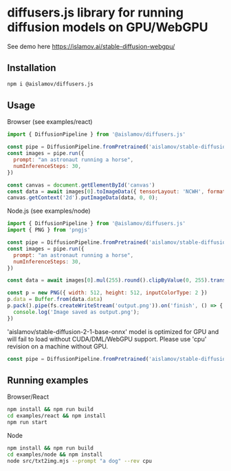 # diffusers.js library for running diffusion models on GPU/WebGPU

See demo here https://islamov.ai/stable-diffusion-webgpu/

## Installation

```bash
npm i @aislamov/diffusers.js
```

## Usage

Browser (see examples/react)
```js
import { DiffusionPipeline } from '@aislamov/diffusers.js'

const pipe = DiffusionPipeline.fromPretrained('aislamov/stable-diffusion-2-1-base-onnx')
const images = pipe.run({
  prompt: "an astronaut running a horse",
  numInferenceSteps: 30,
})

const canvas = document.getElementById('canvas')
const data = await images[0].toImageData({ tensorLayout: 'NCWH', format: 'RGB' });
canvas.getContext('2d').putImageData(data, 0, 0);
```

Node.js (see examples/node)
```js
import { DiffusionPipeline } from '@aislamov/diffusers.js'
import { PNG } from 'pngjs'

const pipe = DiffusionPipeline.fromPretrained('aislamov/stable-diffusion-2-1-base-onnx')
const images = pipe.run({
  prompt: "an astronaut running a horse",
  numInferenceSteps: 30,
})

const data = await images[0].mul(255).round().clipByValue(0, 255).transpose(0, 2, 3, 1)

const p = new PNG({ width: 512, height: 512, inputColorType: 2 })
p.data = Buffer.from(data.data)
p.pack().pipe(fs.createWriteStream('output.png')).on('finish', () => {
  console.log('Image saved as output.png');
})
```

'aislamov/stable-diffusion-2-1-base-onnx' model is optimized for GPU and will fail to load without CUDA/DML/WebGPU support. Please use 'cpu' revision on a machine without GPU.
```js
const pipe = DiffusionPipeline.fromPretrained('aislamov/stable-diffusion-2-1-base-onnx', { revision: 'cpu' })
```

## Running examples
Browser/React
```bash
npm install && npm run build
cd examples/react && npm install
npm run start
```

Node
```bash
npm install && npm run build
cd examples/node && npm install
node src/txt2img.mjs --prompt "a dog" --rev cpu
```
